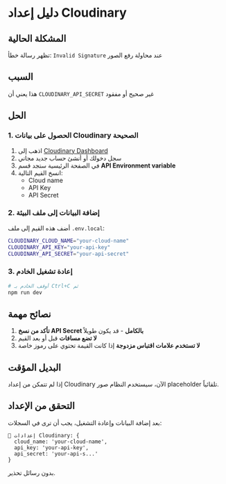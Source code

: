 # دليل إعداد Cloudinary

## المشكلة الحالية
تظهر رسالة خطأ: `Invalid Signature` عند محاولة رفع الصور

## السبب
هذا يعني أن `CLOUDINARY_API_SECRET` غير صحيح أو مفقود

## الحل

### 1. الحصول على بيانات Cloudinary الصحيحة

1. اذهب إلى [Cloudinary Dashboard](https://cloudinary.com/console)
2. سجل دخولك أو أنشئ حساب جديد مجاني
3. في الصفحة الرئيسية ستجد قسم **API Environment variable**
4. انسخ القيم التالية:
   - Cloud name
   - API Key
   - API Secret

### 2. إضافة البيانات إلى ملف البيئة

أضف هذه القيم إلى ملف `.env.local`:

```bash
CLOUDINARY_CLOUD_NAME="your-cloud-name"
CLOUDINARY_API_KEY="your-api-key"
CLOUDINARY_API_SECRET="your-api-secret"
```

### 3. إعادة تشغيل الخادم

```bash
# أوقف الخادم بـ Ctrl+C ثم
npm run dev
```

## نصائح مهمة

1. **تأكد من نسخ API Secret بالكامل** - قد يكون طويلاً
2. **لا تضع مسافات** قبل أو بعد القيم
3. **لا تستخدم علامات اقتباس مزدوجة** إذا كانت القيمة تحتوي على رموز خاصة

## البديل المؤقت

إذا لم تتمكن من إعداد Cloudinary الآن، سيستخدم النظام صور placeholder تلقائياً.

## التحقق من الإعداد

بعد إضافة البيانات وإعادة التشغيل، يجب أن ترى في السجلات:

```
🔧 إعدادات Cloudinary: {
  cloud_name: 'your-cloud-name',
  api_key: 'your-api-key',
  api_secret: 'your-api-s...'
}
```

بدون رسائل تحذير. 